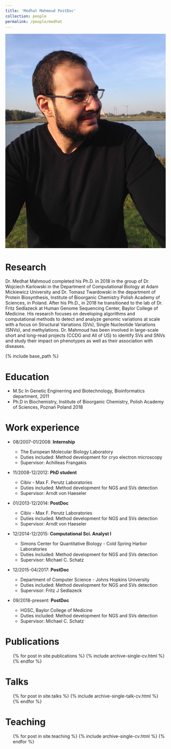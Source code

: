 ```yaml
---
title: 'Medhat Mahmoud PostDoc'
collection: people
permalink: /people/medhat
---
```

![medhat](/images/medhat.jpg)
# Research 

Dr. Medhat Mahmoud completed his Ph.D. in 2018 in the group of Dr. Wojciech Karlowski  in the Department of Computational Biology at Adam Mickiewicz University and Dr. Tomasz Twardowski in the department of Protein Biosynthesis, Institute of Bioorganic Chemistry Polish Academy of Sciences,  in Poland. After his Ph.D., in 2018  he transitioned to the lab of Dr. Fritz Sedlazeck at Human Genome Sequencing Center, Baylor College of Medicine. His research focuses on developing algorithms and computational methods to detect and analyze genomic variations at scale with a focus on Structural Variations (SVs), Single Nucleotide Variations (SNVs), and methylations. Dr. Mahmoud has been involved in large-scale short and long-read projects (CCDG and All of US) to identify SVs and SNVs and study their impact on phenotypes as well as their association with diseases.

{% include base_path %}

Education
======
* M.Sc In Genetic Enginerring and Biotechnology, Bioinformatics department, 2011 
* Ph.D in Biochemistry, Institute of Bioorganic Chemistry, Polish Academy of Sciences, Poznań Poland 2018

Work experience
======
* 08/2007-01/2008: <b>Internship</b>
  * The European Molecular Biology Laboratory
  * Duties included: Method development for cryo electron microscopy
  * Supervisor: Achilleas Frangakis

* 11/2008-12/2012: <b>PhD student</b>
  * Cibiv - Max F. Perutz Laboratories
  * Duties included: Method development for NGS and SVs detection
  * Supervisor: Arndt von Haeseler

* 01/2013-12/2014: <b>PostDoc</b>
  * Cibiv - Max F. Perutz Laboratories
  * Duties included: Method development for NGS and SVs detection
  * Supervisor: Arndt von Haeseler
 
* 12/2014-12/2015: <b>Computational Sci. Analyst I</b>
  * Simons Center for Quantitative Biology - Cold Spring Harbor Laboratories 
  * Duties included: Method development for NGS and SVs detection
  * Supervisor: Michael C. Schatz

* 12/2015-04/2017: <b>PostDoc</b>
  * Department of Computer Science - Johns Hopkins University
  * Duties included: Method development for NGS and SVs detection
  * Supervisor: Fritz J Sedlazeck


* 09/2018-present: <b>PostDoc</b>
  * HGSC, Baylor College of Medicine
  * Duties included: Method development for NGS and SVs detection
  * Supervisor: Michael C. Schatz

Publications
======
  <ul>{% for post in site.publications %}
    {% include archive-single-cv.html %}
  {% endfor %}</ul>
  
Talks
======
  <ul>{% for post in site.talks %}
    {% include archive-single-talk-cv.html %}
  {% endfor %}</ul>
  
Teaching
======
  <ul>{% for post in site.teaching %}
    {% include archive-single-cv.html %}
  {% endfor %}</ul>
  
